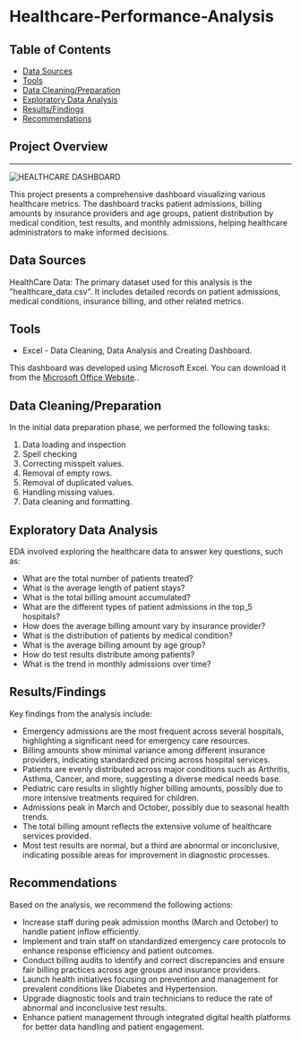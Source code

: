# Healthcare-Performance-Analysis


## Table of Contents

- [Data Sources](#data-sources)
- [Tools](#tools)
- [Data Cleaning/Preparation](#data-cleaningpreparation)
- [Exploratory Data Analysis](#exploratory-data-analysis)
- [Results/Findings](#resultsfindings)
- [Recommendations](#recommendations)
  
## Project Overview
---
![HEALTHCARE DASHBOARD](https://github.com/A-BlessingTheAnalyst/Healthcare-Performance-Analysis/assets/168881527/2636f1e0-cd8b-421f-997e-155e5b4286bc)


This project presents a comprehensive dashboard visualizing various healthcare metrics. The dashboard tracks patient admissions, billing amounts by insurance providers and age groups, patient distribution by medical condition, test results, and monthly admissions, helping healthcare administrators to make informed decisions.

## Data Sources

HealthCare Data: The primary dataset used for this analysis is the "healthcare_data.csv". It includes detailed records on patient admissions, medical conditions, insurance billing, and other related metrics.

## Tools

- Excel - Data Cleaning, Data Analysis and Creating Dashboard.

This dashboard was developed using Microsoft Excel. You can download it from the [Microsoft Office Website](https://www.office.com/)..

## Data Cleaning/Preparation

In the initial data preparation phase, we performed the following tasks:
1. Data loading and inspection
2. Spell checking
3. Correcting misspelt values.
4. Removal of empty rows.
5. Removal of duplicated values.
6. Handling missing values.
7. Data cleaning and formatting.

## Exploratory Data Analysis

EDA involved exploring the healthcare data to answer key questions, such as:
- What are the total number of patients treated?
- What is the average length of patient stays?
- What is the total billing amount accumulated?
- What are the different types of patient admissions in the top_5 hospitals?
- How does the average billing amount vary by insurance provider?
- What is the distribution of patients by medical condition?
- What is the average billing amount by age group?
- How do test results distribute among patients?
- What is the trend in monthly admissions over time?

## Results/Findings

Key findings from the analysis include:
- Emergency admissions are the most frequent across several hospitals, highlighting a significant need for emergency care resources.
- Billing amounts show minimal variance among different insurance providers, indicating standardized pricing across hospital services.
- Patients are evenly distributed across major conditions such as Arthritis, Asthma, Cancer, and more, suggesting a diverse medical needs base.
- Pediatric care results in slightly higher billing amounts, possibly due to more intensive treatments required for children.
- Admissions peak in March and October, possibly due to seasonal health trends.
- The total billing amount reflects the extensive volume of healthcare services provided.
- Most test results are normal, but a third are abnormal or inconclusive, indicating possible areas for improvement in diagnostic processes.

## Recommendations

Based on the analysis, we recommend the following actions:
- Increase staff during peak admission months (March and October) to handle patient inflow efficiently.
- Implement and train staff on standardized emergency care protocols to enhance response efficiency and patient outcomes.
- Conduct billing audits to identify and correct discrepancies and ensure fair billing practices across age groups and insurance providers.
- Launch health initiatives focusing on prevention and management for prevalent conditions like Diabetes and Hypertension.
- Upgrade diagnostic tools and train technicians to reduce the rate of abnormal and inconclusive test results.
- Enhance patient management through integrated digital health platforms for better data handling and patient engagement.

